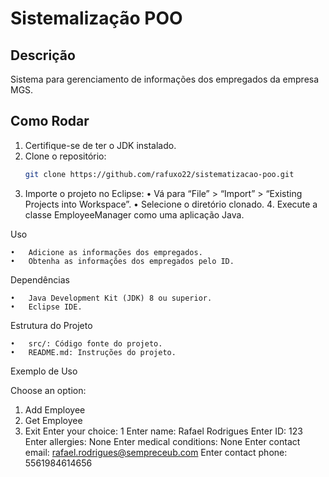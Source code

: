 # Sistemalização POO

## Descrição
Sistema para gerenciamento de informações dos empregados da empresa MGS.

## Como Rodar
1. Certifique-se de ter o JDK instalado.
2. Clone o repositório:
   ```bash
   git clone https://github.com/rafuxo22/sistematizacao-poo.git

3.	Importe o projeto no Eclipse:
	•	Vá para “File” > “Import” > “Existing Projects into Workspace”.
	•	Selecione o diretório clonado.
	4.	Execute a classe EmployeeManager como uma aplicação Java.

Uso

	•	Adicione as informações dos empregados.
	•	Obtenha as informações dos empregados pelo ID.

Dependências

	•	Java Development Kit (JDK) 8 ou superior.
	•	Eclipse IDE.

Estrutura do Projeto

	•	src/: Código fonte do projeto.
	•	README.md: Instruções do projeto.

Exemplo de Uso
 
 Choose an option:
1. Add Employee
2. Get Employee
3. Exit
Enter your choice: 1
Enter name: Rafael Rodrigues
Enter ID: 123
Enter allergies: None
Enter medical conditions: None
Enter contact email: rafael.rodrigues@sempreceub.com
Enter contact phone: 5561984614656


